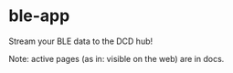 # ble-app
Stream your BLE data to the DCD hub!

Note: active pages (as in: visible on the web) are in docs.
